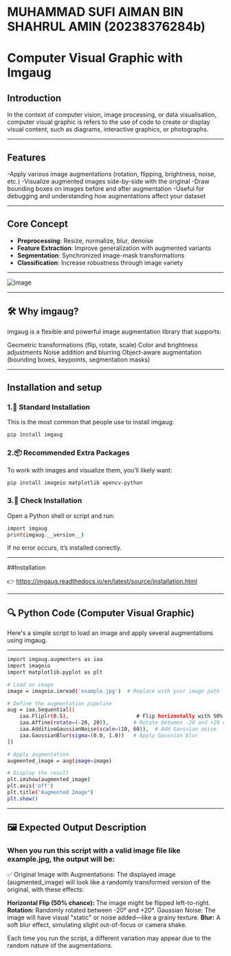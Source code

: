 # MUHAMMAD SUFI AIMAN BIN SHAHRUL AMIN (20238376284b)
# Computer Visual Graphic with Imgaug

## Introduction
In the context of computer vision, image processing, or data visualisation, computer visual graphic is refers to the use of code to create or display visual content, such as diagrams, interactive graphics, or photographs.

---

## Features
-Apply various image augmentations (rotation, flipping, brightness,     noise, etc.)
-Visualize augmented images side-by-side with the original
-Draw bounding boxes on images before and after augmentation
-Useful for debugging and understanding how augmentations affect your   dataset

---

## Core Concept
- **Preprocessing**: Resize, normalize, blur, denoise
- **Feature Extraction**: Improve generalization with augmented variants
- **Segmentation**: Synchronized image-mask transformations
- **Classification**: Increase robustness through image variety

---

![image](https://github.com/user-attachments/assets/2aa0aa5d-23b4-4203-b40d-6f4b0d829841)

---

## 🛠️ **Why** imgaug?

imgaug is a flexible and powerful image augmentation library that supports:

Geometric transformations (flip, rotate, scale)
Color and brightness adjustments
Noise addition and blurring
Object-aware augmentation (bounding boxes, keypoints, segmentation masks)

---
## Installation and setup

### 1.🦅 Standard Installation 
This is the most common that people use to install imgaug:

```bash 
pip install imgaug
```

### 2.📦 Recommended Extra Packages

To work with images and visualize them, you’ll likely want:

```bash
pip install imageio matplotlib opencv-python
```
### 3.🧪 Check Installation

Open a Python shell or script and run:

```bash
import imgaug
print(imgaug.__version__)
```
If no error occurs, it’s installed correctly.

---
##Installation 

👉 https://imgaug.readthedocs.io/en/latest/source/installation.html

---
## 🔍 Python Code (Computer Visual Graphic)

Here's a simple script to load an image and apply several augmentations using imgaug.

---

```bash
import imgaug.augmenters as iaa
import imageio
import matplotlib.pyplot as plt

# Load an image
image = imageio.imread('example.jpg')  # Replace with your image path

# Define the augmentation pipeline
aug = iaa.Sequential([
    iaa.Fliplr(0.5),                      # Flip horizontally with 50% probability
    iaa.Affine(rotate=(-20, 20)),        # Rotate between -20 and +20 degrees
    iaa.AdditiveGaussianNoise(scale=(10, 60)),  # Add Gaussian noise
    iaa.GaussianBlur(sigma=(0.0, 1.0))   # Apply Gaussian blur
])

# Apply augmentation
augmented_image = aug(image=image)

# Display the result
plt.imshow(augmented_image)
plt.axis('off')
plt.title("Augmented Image")
plt.show()
```
---

## 🖼️ Expected Output Description

### When you run this script with a valid image file like example.jpg, the output will be:

✅ Original Image with Augmentations:
The displayed image (augmented_image) will look like a randomly transformed version of the original, with these effects:

**Horizontal Flip (50% chance):** The image might be flipped left-to-right.
**Rotation:** Randomly rotated between -20° and +20°.
Gaussian Noise: The image will have visual "static" or noise added—like a grainy texture.
**Blur:** A soft blur effect, simulating slight out-of-focus or camera shake.

Each time you run the script, a different variation may appear due to the random nature of the augmentations.








